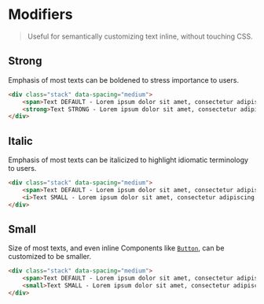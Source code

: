 # Modifiers

> Useful for semantically customizing text inline, without touching CSS.

## Strong

Emphasis of most texts can be boldened to stress importance to users.

```html render
<div class="stack" data-spacing="medium">
    <span>Text DEFAULT - Lorem ipsum dolor sit amet, consectetur adipiscing elit.</span>
    <strong>Text STRONG - Lorem ipsum dolor sit amet, consectetur adipiscing elit.</strong>
</div>
```

## Italic

Emphasis of most texts can be italicized to highlight idiomatic terminology to users.

```html render
<div class="stack" data-spacing="medium">
    <span>Text DEFAULT - Lorem ipsum dolor sit amet, consectetur adipiscing elit.</span>
    <i>Text SMALL - Lorem ipsum dolor sit amet, consectetur adipiscing elit.</i>
</div>
```

## Small

Size of most texts, and even inline Components like [`Button`](/docs/components/button), can be customized to be smaller.

```html render
<div class="stack" data-spacing="medium">
    <span>Text DEFAULT - Lorem ipsum dolor sit amet, consectetur adipiscing elit.</span>
    <small>Text SMALL - Lorem ipsum dolor sit amet, consectetur adipiscing elit.</small>
</div>
```
